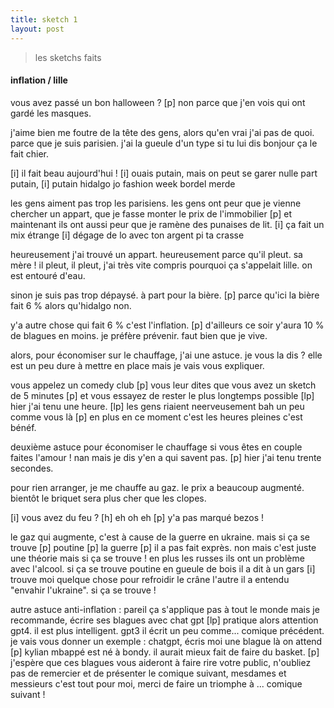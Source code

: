 ```yaml
---
title: sketch 1
layout: post
---
```


> les sketchs faits

#### inflation / lille

vous avez passé un bon halloween ?
[p]
non parce que j'en vois qui ont gardé les masques.

j'aime bien me foutre de la tête des gens,
alors qu'en vrai j'ai pas de quoi.
parce que je suis parisien.
j'ai la gueule d'un type si tu lui dis bonjour ça le fait chier.

[i] il fait beau aujourd'hui !
[i] ouais putain, mais on peut se garer nulle part putain, 
[i] putain hidalgo jo fashion week bordel merde

les gens aiment pas trop les parisiens.
les gens ont peur que je vienne chercher un appart,
que je fasse monter le prix de l'immobilier
[p]
et maintenant ils ont aussi peur que je ramène des punaises de lit.
[i]
ça fait un mix étrange
[i] dégage de lo avec ton argent pi ta crasse

heureusement j'ai trouvé un appart.
heureusement parce qu'il pleut.
sa mère !
il pleut, il pleut,
j'ai très vite compris pourquoi ça s'appelait lille.
on est entouré d'eau.

sinon je suis pas trop dépaysé.
à part pour la bière. [p]
parce qu'ici la bière fait 6 %
alors qu'hidalgo non.

y'a autre chose qui fait 6 % c'est l'inflation.
[p]
d'ailleurs ce soir y'aura 10 % de blagues en moins.
je préfère prévenir.
faut bien que je vive.

alors, pour économiser sur le chauffage,
j'ai une astuce.
je vous la dis ?
elle est un peu dure à mettre en place
mais je vais vous expliquer.

vous appelez un comedy club [p]
vous leur dites que vous avez un sketch de 5 minutes [p]
et vous essayez de rester le plus longtemps possible
[lp]
hier j'ai tenu une heure.
[lp]
les gens riaient neerveusement bah un peu comme vous là
[p]
en plus en ce moment c'est les heures pleines
c'est bénéf.

deuxième astuce pour économiser le chauffage
si vous êtes en couple
faites l'amour !
nan mais je dis y'en a qui savent pas.
[p]
hier j'ai tenu trente secondes.

pour rien arranger, je me chauffe au gaz.
le prix a beaucoup augmenté.
bientôt le briquet sera plus cher que les clopes.

[i] vous avez du feu ?
[h] eh oh eh [p] y'a pas marqué bezos !

le gaz qui augmente, c'est à cause de la guerre en ukraine.
mais si ça se trouve [p] poutine [p] la guerre [p]
il a pas fait exprès.
non mais c'est juste une théorie 
mais si ça se trouve !
en plus les russes ils ont un problème avec l'alcool.
si ça se trouve poutine en gueule de bois il a dit à un gars
[i] trouve moi quelque chose pour refroidir le crâne
l'autre il a entendu "envahir l'ukraine".
si ça se trouve !

autre astuce anti-inflation :
pareil ça s'applique pas à tout le monde mais je recommande,
écrire ses blagues avec chat gpt
[lp]
pratique
alors attention gpt4.
il est plus intelligent.
gpt3 il écrit un peu comme... comique précédent.
je vais vous donner un exemple :
chatgpt, écris moi une blague
là on attend [p]
kylian mbappé est né à bondy.
il aurait mieux fait de faire du basket.
[p]
j'espère que ces blagues vous aideront à faire rire votre public,
n'oubliez pas de remercier et de présenter le comique suivant,
mesdames et messieurs c'est tout pour moi,
merci de faire un triomphe à ... comique suivant !
